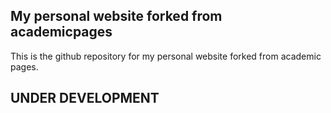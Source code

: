 ## My personal website forked from academicpages

This is the github repository for my personal website forked from academic pages. 

## UNDER DEVELOPMENT
